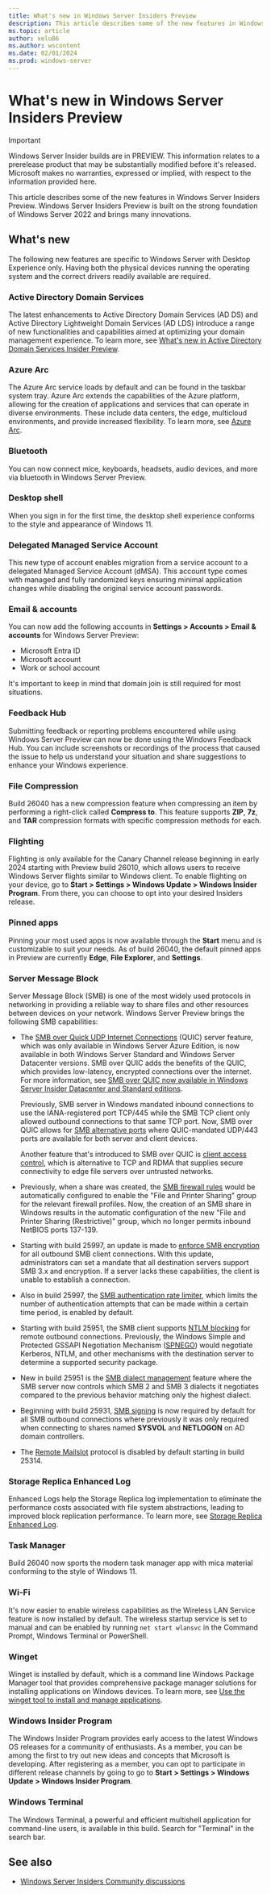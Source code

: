 ```yaml
---
title: What's new in Windows Server Insiders Preview
description: This article describes some of the new features in Windows Server Insiders Preview.
ms.topic: article
author: xelu86
ms.author: wscontent
ms.date: 02/01/2024
ms.prod: windows-server
---
```


# What's new in Windows Server Insiders Preview

> [!IMPORTANT]
> Windows Server Insider builds are in PREVIEW. This information relates to a prerelease product that may be substantially modified before it's released. Microsoft makes no warranties, expressed or implied, with respect to the information provided here.

This article describes some of the new features in Windows Server Insiders Preview. Windows Server Insiders Preview is built on the strong foundation of Windows Server 2022 and brings many innovations.

## What's new

The following new features are specific to Windows Server with Desktop Experience only. Having both the physical devices running the operating system and the correct drivers readily available are required.

### Active Directory Domain Services

The latest enhancements to Active Directory Domain Services (AD DS) and Active Directory Lightweight Domain Services (AD LDS) introduce a range of new functionalities and capabilities aimed at optimizing your domain management experience. To learn more, see [What's new in Active Directory Domain Services Insider Preview](/windows-server/identity/ad-ds/whats-new-active-directory-domain-services-insider-preview).

### Azure Arc

The Azure Arc service loads by default and can be found in the taskbar system tray. Azure Arc extends the capabilities of the Azure platform, allowing for the creation of applications and services that can operate in diverse environments. These include data centers, the edge, multicloud environments, and provide increased flexibility. To learn more, see [Azure Arc](/azure/azure-arc/overview).

### Bluetooth

You can now connect mice, keyboards, headsets, audio devices, and more via bluetooth in Windows Server Preview.

### Desktop shell

When you sign in for the first time, the desktop shell experience conforms to the style and appearance of Windows 11.

### Delegated Managed Service Account

This new type of account enables migration from a service account to a delegated Managed Service Account (dMSA). This account type comes with managed and fully randomized keys ensuring minimal application changes while disabling the original service account passwords.

### Email & accounts

You can now add the following accounts in **Settings > Accounts > Email & accounts** for Windows Server Preview:

- Microsoft Entra ID
- Microsoft account
- Work or school account

It's important to keep in mind that domain join is still required for most situations.

### Feedback Hub

Submitting feedback or reporting problems encountered while using Windows Server Preview can now be done using the Windows Feedback Hub. You can include screenshots or recordings of the process that caused the issue to help us understand your situation and share suggestions to enhance your Windows experience.

### File Compression

Build 26040 has a new compression feature when compressing an item by performing a right-click called **Compress to**. This feature supports **ZIP**, **7z**, and **TAR** compression formats with specific compression methods for each.

### Flighting

Flighting is only available for the Canary Channel release beginning in early 2024 starting with Preview build 26010, which allows users to receive Windows Server flights similar to Windows client. To enable flighting on your device, go to **Start > Settings > Windows Update > Windows Insider Program**. From there, you can choose to opt into your desired Insiders release.

### Pinned apps

Pinning your most used apps is now available through the **Start** menu and is customizable to suit your needs. As of build 26040, the default pinned apps in Preview are currently **Edge**, **File Explorer**, and **Settings**.

### Server Message Block

Server Message Block (SMB) is one of the most widely used protocols in networking in providing a reliable way to share files and other resources between devices on your network. Windows Server Preview brings the following SMB capabilities:

- The [SMB over Quick UDP Internet Connections](/windows-server/storage/file-server/smb-over-quic) (QUIC) server feature, which was only available in Windows Server Azure Edition, is now available in both Windows Server Standard and Windows Server Datacenter versions. SMB over QUIC adds the benefits of the QUIC, which provides low-latency, encrypted connections over the internet. For more information, see [SMB over QUIC now available in Windows Server Insider Datacenter and Standard editions](https://techcommunity.microsoft.com/t5/storage-at-microsoft/smb-over-quic-now-available-in-windows-server-insider-datacenter/ba-p/3975242).

  Previously, SMB server in Windows mandated inbound connections to use the IANA-registered port TCP/445 while the SMB TCP client only allowed outbound connections to that same TCP port. Now, SMB over QUIC allows for [SMB alternative ports](https://techcommunity.microsoft.com/t5/storage-at-microsoft/smb-alternative-ports-now-supported-in-windows-insider/ba-p/3974509) where QUIC-mandated UDP/443 ports are available for both server and client devices.

  Another feature that's introduced to SMB over QUIC is [client access control](https://techcommunity.microsoft.com/t5/storage-at-microsoft/smb-over-quic-client-access-control-now-supported-in-windows/ba-p/3951938), which is alternative to TCP and RDMA that supplies secure connectivity to edge file servers over untrusted networks.

- Previously, when a share was created, the [SMB firewall rules](https://techcommunity.microsoft.com/t5/storage-at-microsoft/smb-firewall-rule-changes-in-windows-insider/ba-p/3974496) would be automatically configured to enable the "File and Printer Sharing" group for the relevant firewall profiles. Now, the creation of an SMB share in Windows results in the automatic configuration of the new "File and Printer Sharing (Restrictive)" group, which no longer permits inbound NetBIOS ports 137-139.

- Starting with build 25997, an update is made to [enforce SMB encryption](https://techcommunity.microsoft.com/t5/storage-at-microsoft/smb-client-encryption-mandate-now-supported-in-windows-insider/ba-p/3964037) for all outbound SMB client connections. With this update, administrators can set a mandate that all destination servers support SMB 3.x and encryption. If a server lacks these capabilities, the client is unable to establish a connection.

- Also in build 25997, the [SMB authentication rate limiter](https://techcommunity.microsoft.com/t5/storage-at-microsoft/smb-authentication-rate-limiter-now-on-by-default-in-windows/ba-p/3634244), which limits the number of authentication attempts that can be made within a certain time period, is enabled by default.

- Starting with build 25951, the SMB client supports [NTLM blocking](https://techcommunity.microsoft.com/t5/storage-at-microsoft/smb-ntlm-blocking-now-supported-in-windows-insider/ba-p/3916206) for remote outbound connections. Previously, the Windows Simple and Protected GSSAPI Negotiation Mechanism ([SPNEGO](/openspecs/windows_protocols/ms-spng/b16309d8-4a93-4fa6-9ee2-7d84b2451c84)) would negotiate Kerberos, NTLM, and other mechanisms with the destination server to determine a supported security package.

- New in build 25951 is the [SMB dialect management](https://techcommunity.microsoft.com/t5/storage-at-microsoft/smb-dialect-management-now-supported-in-windows-insider/ba-p/3916368) feature where the SMB server now controls which SMB 2 and SMB 3 dialects it negotiates compared to the previous behavior matching only the highest dialect.

- Beginning with build 25931, [SMB signing](https://techcommunity.microsoft.com/t5/storage-at-microsoft/smb-signing-required-by-default-in-windows-insider/ba-p/3831704) is now required by default for all SMB outbound connections where previously it was only required when connecting to shares named **SYSVOL** and **NETLOGON** on AD domain controllers.

- The [Remote Mailslot](https://techcommunity.microsoft.com/t5/storage-at-microsoft/the-beginning-of-the-end-of-remote-mailslots-as-part-of-windows/ba-p/3762048) protocol is disabled by default starting in build 25314.

### Storage Replica Enhanced Log

Enhanced Logs help the Storage Replica log implementation to eliminate the performance costs associated with file system abstractions, leading to improved block replication performance. To learn more, see [Storage Replica Enhanced Log](/windows-server/storage/storage-replica/storage-replica-enhanced-log).

### Task Manager

Build 26040 now sports the modern task manager app with mica material conforming to the style of Windows 11.

### Wi-Fi

It's now easier to enable wireless capabilities as the Wireless LAN Service feature is now installed by default. The wireless startup service is set to manual and can be enabled by running `net start wlansvc` in the Command Prompt, Windows Terminal or PowerShell.

### Winget

Winget is installed by default, which is a command line Windows Package Manager tool that provides comprehensive package manager solutions for installing applications on Windows devices. To learn more, see [Use the winget tool to install and manage applications](/windows/package-manager/winget).

### Windows Insider Program

The Windows Insider Program provides early access to the latest Windows OS releases for a community of enthusiasts. As a member, you can be among the first to try out new ideas and concepts that Microsoft is developing. After registering as a member, you can opt to participate in different release channels by going to go to **Start > Settings > Windows Update > Windows Insider Program**.

### Windows Terminal

The Windows Terminal, a powerful and efficient multishell application for command-line users, is available in this build. Search for "Terminal" in the search bar.

## See also

- [Windows Server Insiders Community discussions](https://techcommunity.microsoft.com/t5/windows-server-insiders/bd-p/WindowsServerInsiders)

